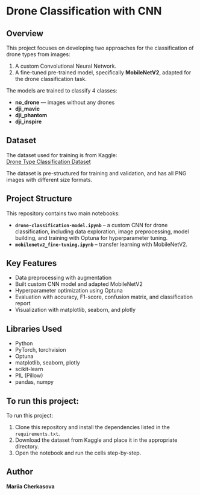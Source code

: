 # Drone Classification with CNN

## Overview

This project focuses on developing two approaches for the classification of drone types from images:

1. A custom Convolutional Neural Network.
2. A fine-tuned pre-trained model, specifically **MobileNetV2**, adapted for the drone classification task.

The models are trained to classify 4 classes:

- **no_drone** — images without any drones  
- **dji_mavic**  
- **dji_phantom**  
- **dji_inspire**

## Dataset

The dataset used for training is from Kaggle:  
[Drone Type Classification Dataset](https://www.kaggle.com/datasets/balajikartheek/drone-type-classification)

The dataset is pre-structured for training and validation, and has all PNG images with different size formats.

## Project Structure

This repository contains two main notebooks:

- **`drone-classification-model.ipynb`** – a custom CNN for drone classification, including data exploration, image preprocessing, model building, and training with Optuna for hyperparameter tuning.
- **`mobilenetv2_fine-tuning.ipynb`** – transfer learning with MobileNetV2.

## Key Features

- Data preprocessing with augmentation
- Built custom CNN model and adapted MobileNetV2
- Hyperparameter optimization using Optuna
- Evaluation with accuracy, F1-score, confusion matrix, and classification report
- Visualization with matplotlib, seaborn, and plotly

## Libraries Used

- Python  
- PyTorch, torchvision  
- Optuna  
- matplotlib, seaborn, plotly  
- scikit-learn  
- PIL (Pillow)  
- pandas, numpy

## To run this project:

To run this project:

1. Clone this repository and install the dependencies listed in the `requirements.txt`.
2. Download the dataset from Kaggle and place it in the appropriate directory.
3. Open the notebook and run the cells step-by-step.

## Author

**Mariia Cherkasova**

